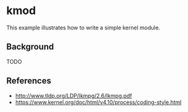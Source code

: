 # kmod

This example illustrates how to write a simple kernel module.

## Background

TODO

## References

* http://www.tldp.org/LDP/lkmpg/2.6/lkmpg.pdf
* https://www.kernel.org/doc/html/v4.10/process/coding-style.html
